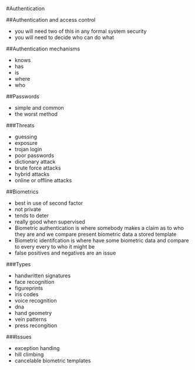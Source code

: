 #Authentication

##Authentication and access control

- you will need two of this in any formal system security
- you will need to decide who can do what

##Authentication mechanisms

- knows
- has
- is
- where
- who

##Passwords

- simple and common
- the worst method

###Threats

- guessing
- exposure
- trojan login
- poor passwords
- dictionary attack
- brute force attacks
- hybrid attacks
- online or offline attacks

##Biometrics

- best in use of second factor
- not private
- tends to deter
- really good when supervised
- Biometric authentication is where somebody makes a claim as to who they are and we compare present biometric data a stored template
- Biometric identifcation is where have some biometric data and compare to every every to who it might be
- false positives and negatives are an issue

###Types
- handwritten signatures
- face recognition
- figureprints
- iris codes
- voice recognition
- dna
- hand geometry
- vein patterns
- press recongition

###Issues

- exception handing
- hill climbing
- cancelable biometric templates

